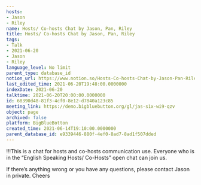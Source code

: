 ```yaml
---
hosts:
- Jason
- Riley
name: Hosts/ Co-hosts Chat by Jason, Pan, Riley
title: Hosts/ Co-hosts Chat by Jason, Pan, Riley
tags:
- Talk
- 2021-06-20
- Jason
- Riley
language_level: No limit
parent_type: database_id
notion_url: https://www.notion.so/Hosts-Co-hosts-Chat-by-Jason-Pan-Riley-68390d4881f34cf08e12d7840a123c85
last_edited_time: 2021-06-20T19:48:00.0000000
indexDate: 2021-06-20
talktime: 2021-06-20T20:00:00.0000000
id: 68390d48-81f3-4cf0-8e12-d7840a123c85
meeting_link: https://demo.bigbluebutton.org/gl/jas-s1x-wi9-qzv
object: page
archived: false
platform: BigBlueBotton
created_time: 2021-06-14T19:10:00.0000000
parent_database_id: e9339446-880f-4ef0-8ad7-8ad1f507dded
---
```


!!!This is a chat for hosts and co-hosts communication use. Everyone who is in the “English Speaking Hosts/ Co-Hosts” open chat can join us.

If there’s anything wrong or you have any questions, please contact Jason in private. Cheers


